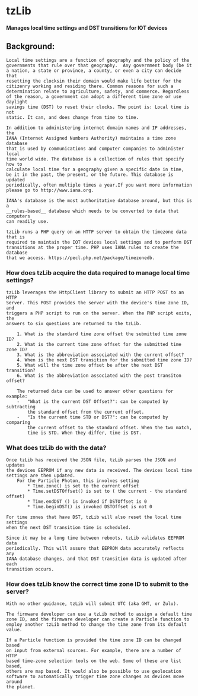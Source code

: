 # tzLib

#### Manages local time settings and DST transitions for IOT devices


## Background:
	Local time settings are a function of geography and the policy of the 
	governments that rule over that geography.  Any government body (be it 
	a nation, a state or province, a county, or even a city can decide that 
	resetting the clocksin their domain would make life better for the 
	citizenry working and residing there. Common reasons for such a 
	determination relate to agriculture, safety, and commerce. Regardless 
	of the reason, a government can adopt a different time zone or use daylight 
	savings time (DST) to reset their clocks. The point is: Local time is not 
	static. It can, and does change from time to time.
	
	In addition to administering internet domain names and IP addresses, the
	IANA (Internet Assigned Numbers Authority) maintains a time zone database 
	that is used by communications and computer companies to administer local 
	time world wide. The database is a collection of rules that specify how to 
	calculate local time for a geography given a specific date in time,
	be it in the past, the present, or the future. This database is updated 
	periodically, often multiple times a year.If you want more information
	please go to http://www.iana.org.
	
	IANA's database is the most authoritative database around, but this is a 
	__rules-based__ database which needs to be converted to data that computers
	can readily use. 

	tzLib runs a PHP query on an HTTP server to obtain the timezone data that is 
	required to maintain the IOT devices local settings and to perform DST 
	transitions at the proper time. PHP uses IANA rules to create the database 
	that we access. https://pecl.php.net/package/timezonedb.




### How does tzLib acquire the data required to manage local time settings?
	
	tzLib leverages the HttpClient library to submit an HTTP POST to an HTTP
	Server. This POST provides the server with the device's time zone ID, and
	triggers a PHP script to run on	the server. When the PHP script exits, the 
	answers to six questions are returned to the tzLib.
	
		1. What is the standard time zone offset the submitted time zone ID?
		2. What is the current time zone offset for the submitted time zone ID?
		3. What is the abbreviation associated with the current offset?
		4. When is the next DST transition for the submitted time zone ID?
		5. What will the time zone offset be after the next DST transition?
		6. What is the abbreviation associated with the post transiton offset?
	
		The returned data can be used to answer other questions for example:
		-	"What is the current DST Offset?": can be computed by subtracting 
			the standard offset from the current offset.
		-	"Is the current time STD or DST?": can be computed by comparing 
			the current offset to the standard offset. When the two match,
			time is STD. When they differ, time is DST. 
	
	
	
	
### What does tzLib do with the data?

	Once tzLib has received the JSON file, tzLib parses the JSON and updates 
	the devices EEPROM if any new data is received. The devices local time 
	settings are then updated. 
		For the Particle Photon, this involves setting
			* Time.zone() is set to the current offset
			* Time.setDSTOffset() is set to ( the current - the standard offset)
			* Time.endDST () is invoked if DSTOffset is 0
			* Time.beginDST() is invoked DSTOffset is not 0
	
	For time zones that have DST, tzLib will also reset the local time settings
	when the next DST transition time is scheduled.
	
	Since it may be a long time between reboots, tzLib validates EEPROM data
	periodically. This will assure that EEPROM data accurately reflects any
	IANA database changes, and that DST transition data is updated after each
	transition occurs. 



### How does tzLib know the correct time zone ID to submit to the server?

	With no other guidance, tzLib will submit UTC (aka GMT, or Zulu).

	The firmware developer can use a tzLib method to assign a default time
	zone ID, and the firmware developer can create a Particle function to
	employ another tzLib method to change the time zone from its default value.

	If a Particle function is provided the time zone ID can be changed based 
	on input from external sources. For example, there are a number of HTTP
	based time-zone selection tools on the web. Some of these are list based,
	others are map based. It would also be possible to use geolocation
	software to automatically trigger time zone changes as devices move around
	the planet. 